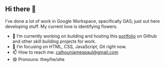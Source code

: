 ## Hi there 👋
I've done a lot of work in Google Workspace, specifically GAS; just out here developing stuff. My current love is identifying flowers.
- 🔭 I’m currently working on building and hosting this [portfolio](https://calhounjames.github.io/portfolio/) on Github and other skill building projects for work.
- 🌱 I’m focusing on HTML, CSS, JavaScript, Git right now.
- 📫 How to reach me: calhounjamespaul@gmail.com
- 😄 Pronouns: they/he/she

<!--
**calhounjames/calhounjames** is a ✨ _special_ ✨ repository because its `README.md` (this file) appears on your GitHub profile.

Here are some ideas to get you started:

- 🔭 I’m currently working on ...
- 🌱 I’m currently learning ...
- 👯 I’m looking to collaborate on ...
- 🤔 I’m looking for help with ...
- 💬 Ask me about ...
- 📫 How to reach me: ...
- 😄 Pronouns: ...
- ⚡ Fun fact: ...
-->
